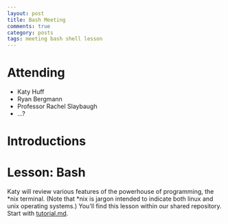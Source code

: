 ```yaml
---
layout: post
title: Bash Meeting
comments: true
category: posts
tags: meeting bash shell lesson
---
```


# Attending
-    Katy Huff
-    Ryan Bergmann
-    Professor Rachel Slaybaugh 
-    ...?

# Introductions

# Lesson: Bash

Katy will review various features of the powerhouse of programming, the \*nix terminal. (Note that \*nix is jargon intended to indicate both linux and unix operating systems.) You'll find this lesson within our shared repository. Start with [tutorial.md][].  

[tutorial.md]: https://github.com/thehackerwithin/berkeley/blob/master/bash/tutorial.md       "Tutorial Source" 


